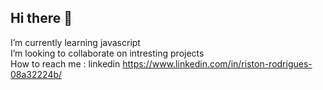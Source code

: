 ## Hi there 👋
I’m currently learning javascript<br>
I’m looking to collaborate on intresting projects<br>
How to reach me : linkedin https://www.linkedin.com/in/riston-rodrigues-08a32224b/ <br>

 
<!--
**RISTONRODZ/RISTONRODZ** is a ✨ _special_ ✨ repository because its `README.md` (this file) appears on your GitHub profile.

Here are some ideas to get you started:

- 🔭 I’m currently working on ...
- 🌱 I’m currently learning ...
- 👯 I’m looking to collaborate on ...
- 🤔 I’m looking for help with ...
- 💬 Ask me about ...
- 📫 How to reach me: ...
- 😄 Pronouns: ...
- ⚡ Fun fact: ...
-->
